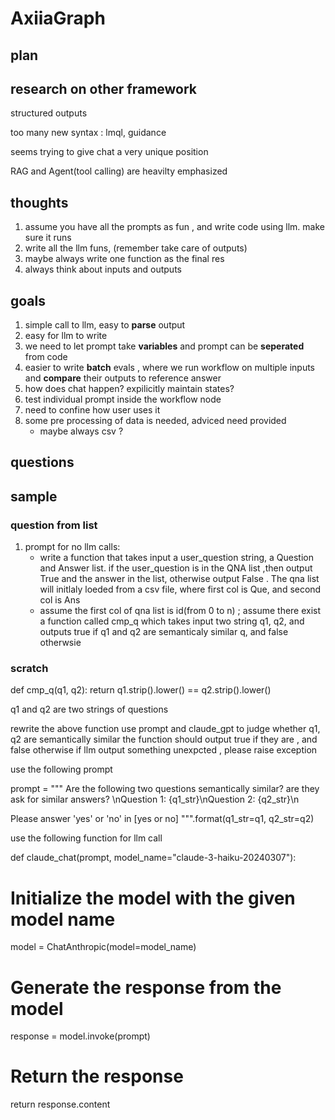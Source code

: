 # AxiiaGraph

## plan


## research on other framework

structured outputs

too many new syntax : lmql, guidance

seems trying to give chat a very unique position

RAG and Agent(tool calling) are heavilty emphasized

## thoughts
1. assume you have all the prompts as fun , and write code using llm. make sure it runs
2. write all the llm funs, (remember take care of outputs)
3. maybe always write one function as the final res
4. always think about inputs and outputs

## goals

1. simple call to llm, easy to **parse** output
2. easy for llm to write 
3. we need to let prompt take **variables** and prompt can be **seperated** from code
4. easier to write **batch** evals , where we run workflow on multiple inputs and **compare** their outputs to reference answer
5. how does chat happen? expilicitly maintain states?
6. test individual prompt inside the workflow node
7. need to confine how user uses it
8. some pre processing of data is needed, adviced need provided
   - maybe always csv ?


## questions


## sample 
### question from list 
1. prompt for no llm calls:
   -  write a function that takes input a user_question string, a Question and Answer list. if the user_question is in the QNA list ,then output True and the answer in the list, otherwise output False . The qna list will initlaly loeded from a csv file, where first col is Que, and second col is Ans
   - assume the first col of qna list is id(from 0 to n) ; assume there exist a function called cmp_q which takes input two string q1, q2, and outputs true if q1 and q2 are semanticaly similar q, and false otherwsie



### scratch 

def cmp_q(q1, q2):
return q1.strip().lower() == q2.strip().lower()


q1 and q2 are two strings of questions

rewrite the above function 
use prompt and claude_gpt to judge whether q1, q2 are semantically similar
the function should output true if they are , and false otherwise
if llm output something unexpcted , please raise exception



use the following prompt

prompt = """
Are the following two questions semantically similar?
are they ask for similar answers?
\nQuestion 1: {q1_str}\nQuestion 2: {q2_str}\n

Please answer 'yes' or 'no' in 
<answer>[yes or no]</answer>
""".format(q1_str=q1, q2_str=q2)

use the following function for llm call

def claude_chat(prompt, model_name="claude-3-haiku-20240307"):
# Initialize the model with the given model name
model = ChatAnthropic(model=model_name)
# Generate the response from the model
response = model.invoke(prompt)
# Return the response
return response.content